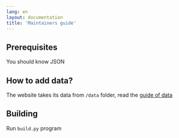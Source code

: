 ```yaml
---
lang: en
layout: documentation
title: 'Maintainers guide'
---
```


## Prerequisites
You should know JSON

## How to add data?
The website takes its data from `/data` folder, read the [guide of data](https://informatics-sa.github.io/data/)

## Building
Run `build.py` program